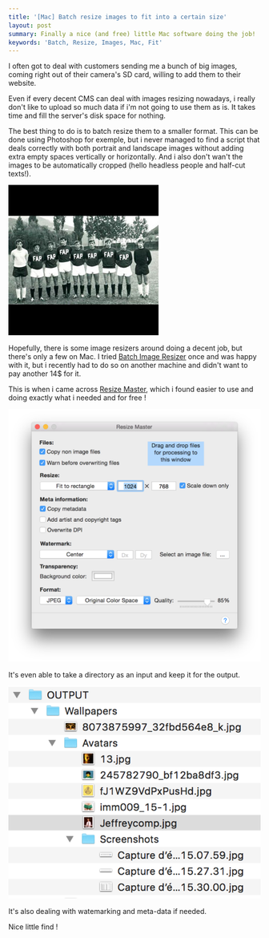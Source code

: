 ```yaml
---
title: '[Mac] Batch resize images to fit into a certain size'
layout: post
summary: Finally a nice (and free) little Mac software doing the job!
keywords: 'Batch, Resize, Images, Mac, Fit'
---
```


I often got to deal with customers sending me a bunch of big images, coming right out of their camera's SD card, willing to add them to their website.

Even if every decent CMS can deal with images resizing nowadays, i really don't like to upload so much data if i'm not going to use them as is. It takes time and fill the server's disk space for nothing.

The best thing to do is to batch resize them to a smaller format. This can be done using Photoshop for exemple, but i never managed to find a script that deals correctly with both portrait and landscape images without adding extra empty spaces vertically or horizontally. And i also don't wan't the images to be automatically cropped (hello headless people and half-cut texts!). 

![Do not want](assets/images/posts/resize-master-fap.jpg)

Hopefully, there is some image resizers around doing a decent job, but there's only a few on Mac. I tried [Batch Image Resizer](https://itunes.apple.com/us/app/batch-image-resizer/id413903908?mt=12) once and was happy with it, but i recently had to do so on another machine and didn't want to pay another 14$ for it. 

This is when i came across [Resize Master](http://www.boltnev.com/resizemaster/), which i found easier to use and doing exactly what i needed and for free !

![Resize Master in action](assets/images/posts/resize-master.png)

It's even able to take a directory as an input and keep it for the output.

![Processing a whole directory tree](assets/images/posts/resize-master-output.png)

It's also dealing with watemarking and meta-data if needed.

Nice little find !
